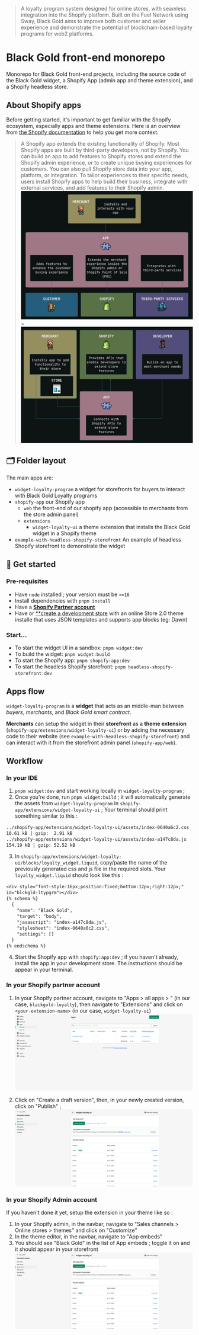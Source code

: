 > A loyalty program system designed for online stores, with seamless integration into the Shopify platform. Built on the Fuel Network using Sway, Black Gold aims to improve both customer and seller experience and demonstrate the potential of blockchain-based loyalty programs for web2 platforms.

# Black Gold front-end monorepo

Monorepo for Black Gold front-end projects, including the source code of the Black Gold widget, a Shopify App (admin app and theme extension), and a Shopify headless store.

## About Shopify apps

Before getting started, it's important to get familiar with the Shopify ecosystem, especially apps and theme extensions.
Here is an overview from [the Shopify documentation](https://shopify.dev/docs/apps/getting-started) to help you get more context.

> A Shopify app extends the existing functionality of Shopify. Most Shopify apps are built by third-party developers, not by Shopify. You can build an app to add features to Shopify stores and extend the Shopify admin experience, or to create unique buying experiences for customers. You can also pull Shopify store data into your app, platform, or integration. To tailor experiences to their specific needs, users install Shopify apps to help build their business, integrate with external services, and add features to their Shopify admin.
> ![Shopify apps explained](/public/explaining_shopify_apps_1.webp) > ![Shopify apps explained](/public/explaining_shopify_apps_2.webp)

## 🗂 Folder layout

The main apps are:

- `widget-loyalty-program` a widget for storefronts for buyers to interact with Black Gold Loyalty programs
- `shopify-app` our Shopify app
  - `web` the front-end of our shopify app (accessible to merchants from the store admin panel)
  - `extensions`
    - `widget-loyalty-ui` a theme extension that installs the Black Gold widget in a Shopify theme
- `example-with-headless-shopify-storefront` An example of headless Shopify storefront to demonstrate the widget

## 🏁 Get started

### Pre-requisites

- Have `node` installed ; your version must be `>=16`
- Install dependencies with `pnpm install`
- Have a **[Shopify Partner account](https://partners.shopify.com/signup)**
- Have or [\*\*create a development store](https://shopify.dev/docs/themes/tools/development-stores#create-a-development-store-to-build-and-test-your-theme) with an online Store 2.0 theme installe that uses JSON templates and supports app blocks (eg: Dawn)

### Start...

- To start the widget UI in a sandbox: `pnpm widget:dev`
- To build the widget: `pnpm widget:build`
- To start the Shopify app: `pnpm shopify:app:dev`
- To start the headless Shopify storefront: `pnpm headless-shopify-storefront:dev`

## Apps flow

`widget-loyalty-program` is a **widget** that acts as an middle-man between _buyers_, _merchants_, and _Black Gold smart contract_.

**Merchants** can setup the widget in their **storefront** as a **theme extension** (`shopify-app/extensions/widget-loyalty-ui`) or by adding the necessary code to their website (see `example-with-headless-shopify-storefront`) and can interact with it from the storefront admin panel (`shopify-app/web`).

## Workflow

### In your IDE

1.  `pnpm widget:dev` and start working locally in `widget-loyalty-program` ;
2.  Once you're done, run `pnpm widget:build` ; it will automatically generate the assets from `widget-loyalty-program` in `shopify-app/extensions/widget-loyalty-ui` ;
    Your terminal should print something similar to this :

```
../shopify-app/extensions/widget-loyalty-ui/assets/index-0640a6c2.css   10.61 kB │ gzip:  2.91 kB
../shopify-app/extensions/widget-loyalty-ui/assets/index-a147c8da.js   154.19 kB │ gzip: 52.52 kB
```

3. In `shopify-app/extensions/widget-loyalty-ui/blocks/loyalty_widget.liquid`, copy/paste the name of the previously generated css and js file in the required slots. Your `loyalty_widget.liquid` should look like this :

```
<div style="font-style:16px;position:fixed;bottom:12px;right:12px;" id="blckgld-ltypgrm"></div>
{% schema %}
  {
    "name": "Black Gold",
    "target": "body",
    "javascript": "index-a147c8da.js",
    "stylesheet": "index-0640a6c2.css",
    "settings": []
  }
{% endschema %}
```

4. Start the Shopify app with `shopify:app:dev` ; if you haven't already, install the app in your development store. The instructions should be appear in your terminal.

### In your Shopify partner account

1. In your Shopify partner account, navigate to "Apps > all apps > <your-app-name>" (in our case, `blackgold-loyalty`), then navigate to "Extensions" and click on `<your-extension-name>` (in our case, `widget-loyalty-ui`)
   ![How to navigate to your theme extension in Shopify partner](/public/partner_apps.png)

2. Click on "Create a draft version", then, in your newly created version, click on "Publish" ;
   ![How to publish a theme extension draft in Shopify partner](/public/partner_publish_version.png)

### In your Shopify Admin account

If you haven't done it yet, setup the extension in your theme like so :

1. In your Shopify admin, in the navbar, navigate to "Sales channels > Online stores > themes" and click on "Customize"
2. In the theme editor, in the navbar, navigate to "App embeds"
3. You should see "Black Gold" in the list of App embeds ; toggle it on and it should appear in your storefront
   ![How to enable your theme extension as an app embed in your theme](/public/partner_publish_version.png)
